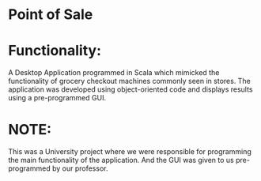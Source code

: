 # Point of Sale

# Functionality:
A Desktop Application programmed in Scala which mimicked the functionality of grocery checkout machines commonly seen in stores. The application was developed using object-oriented code and displays results using a pre-programmed GUI. 

# NOTE:
This was a University project where we were responsible for programming the main functionality of the application. And the GUI was given to us pre-programmed by our professor. 
